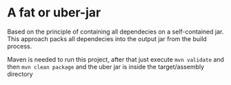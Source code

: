 # A fat or uber-jar
Based on the principle of containing all dependecies on a self-contained jar. This approach packs all dependecies into the output jar from the build process.

Maven is needed to run this project, after that just execute `mvn validate` and then `mvn clean package` and the uber jar is inside the target/assembly directory